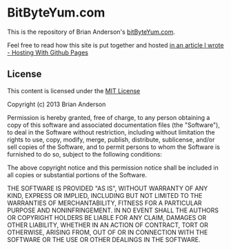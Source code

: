 # BitByteYum.com

This is the repository of Brian Anderson's [bitByteYum.com](http://bitbyteyum.com).

Feel free to read how this site is put together and hosted [in an article I wrote - Hosting With Github Pages](http://bitbyteyum.com/articles/2013/05/28/serving-from-github/)

## License

This content is licensed under the [MIT License](http://opensource.org/licenses/MIT)

   Copyright (c) 2013 Brian Anderson
   
   Permission is hereby granted, free of charge, to any person obtaining a copy
   of this software and associated documentation files (the "Software"), to deal
   in the Software without restriction, including without limitation the rights
   to use, copy, modify, merge, publish, distribute, sublicense, and/or sell
   copies of the Software, and to permit persons to whom the Software is
   furnished to do so, subject to the following conditions:
   
   The above copyright notice and this permission notice shall be included in
   all copies or substantial portions of the Software.
   
   THE SOFTWARE IS PROVIDED "AS IS", WITHOUT WARRANTY OF ANY KIND, EXPRESS OR
   IMPLIED, INCLUDING BUT NOT LIMITED TO THE WARRANTIES OF MERCHANTABILITY,
   FITNESS FOR A PARTICULAR PURPOSE AND NONINFRINGEMENT. IN NO EVENT SHALL THE
   AUTHORS OR COPYRIGHT HOLDERS BE LIABLE FOR ANY CLAIM, DAMAGES OR OTHER
   LIABILITY, WHETHER IN AN ACTION OF CONTRACT, TORT OR OTHERWISE, ARISING FROM,
   OUT OF OR IN CONNECTION WITH THE SOFTWARE OR THE USE OR OTHER DEALINGS IN
   THE SOFTWARE.